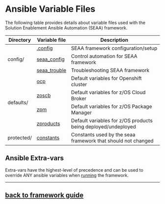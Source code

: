 # Ansible Variable Files
The following table provides details about variable files used with the Solution Enablement Ansible Automation (SEAA) framework.

<!--# Ansible Config
- sample.ansible.cfg - edited this file, renamed to .ansible.cfg and saved to your home directory or ansible.cfg and save to directory playbook
-->
<table>
<thead>
  <tr>
    <th>Directory</th>
    <th>Variable file</th>
    <th>Description</th>
  </tr>
</thead>
<tbody>
  <tr>
    <td rowspan="3">config/</td>
    <td><a href=" https://github.com/IBM/zmodstack-solutions/blob/main/ibm/seaa/ansible/variables/config/.config">.config</a>     </td>
    <td>SEAA framework configuration/setup</td>
  </tr>
  <tr><td><a href=" https://github.com/IBM/zmodstack-solutions/blob/main/ibm/seaa/ansible/variables/config/seaa_config.yaml">seaa_config</a></td>
    <td>Control automation for SEAA framework</td></tr>
	<tr><td><a href=" https://github.com/IBM/zmodstack-solutions/blob/main/ibm/seaa/ansible/variables/config/seaa_config.yaml">seaa_trouble</a></td>
    <td>Troubleshooting SEAA framework</td></tr>
<tr>
    <td rowspan="4">defaults/</td>
    <td><a href=" https://github.com/IBM/zmodstack-solutions/blob/main/ibm/seaa/ansible/variables/defaults/ocp.yaml">ocp</a>     </td>
    <td>Default variables for Openshift cluster</td>
  </tr>
  <tr><td><a href=" https://github.com/IBM/zmodstack-solutions/blob/main/ibm/seaa/ansible/variables/defaults/zoscb.yaml">zoscb</a></td>
    <td>Default variables for z/OS Cloud Broker</td></tr>
	<tr><td><a href=" https://github.com/IBM/zmodstack-solutions/blob/main/ibm/seaa/ansible/variables/defaults/zpm.yaml">zpm</a></td>
    <td>Default variables for z/OS Package Manager</td></tr>
	<tr><td><a href=" https://github.com/IBM/zmodstack-solutions/blob/main/ibm/seaa/ansible/variables/defaults/zproducts.yaml">zproducts</a></td>
    <td>Default variables for z/OS products being deployed/undeployed</td></tr>
<tr>
	<td>protected/</td>
	<td><a href=" https://github.com/IBM/zmodstack-solutions/blob/main/ibm/seaa/ansible/variables/protected/constants.yaml">constants</a></td>
    <td>Constants used by the seaa framework that should not changed</td></tr>
	</tbody>
	</table>
<!-- - config/
	- [.config](config/.config) - SEAA framework configuration/setup
	- [seaa_config](config/seaa_config.yaml) - Control automation for SEAA framework
	- [seaa_trouble](config/seaa_trouble.yaml) - Troubleshooting SEAA framework -->

<!-- - defaults/
	- [ocp](defaults/ocp.yaml) - Default variables for Openshift cluster

	- [zoscb](defaults/zoscb.yaml) - Default variables for z cloud broker

	- [zpm](defaults/zpm.yaml) - Default variables for zos package manager

	- [zproducts](defaults/zproducts.yaml) - Default variables for zos products being deployed/undeployed -->

<!-- - protected/
	- [constants](protected/constants.yaml) - Constants used by the seaa framework that should not changed -->

## Ansible Extra-vars
Extra-vars have the highest-level of precedence and can be used to override ANY ansible variables when [running](https://docs.ansible.com/ansible/latest/user_guide/playbooks_variables.html#defining-variables-at-runtime) the framework.

---
## [back to framework guide](/zmodstack-solutions/docs/guide/README.md)